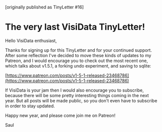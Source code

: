 [originally published as TinyLetter #16]

# The very last VisiData TinyLetter!

Hello VisiData enthusiast,

Thanks for signing up for this TinyLetter and for your continued support.  After some reflection I've decided to move these kinds of updates to my Patreon, and I would encourage you to check out the most recent one, which talks about v1.5.1, a forking undo experiment, and saving to sqlite:

[https://www.patreon.com/posts/v1-5-1-released-23468786](https://www.patreon.com/posts/v1-5-1-released-23468786)

If VisiData is your jam then I would also encourage you to subscribe, because there will be some pretty interesting things coming in the next year.  But all posts will be made public, so you don't even have to subscribe in order to stay updated.

Happy new year, and please come join me on Patreon!

Saul
